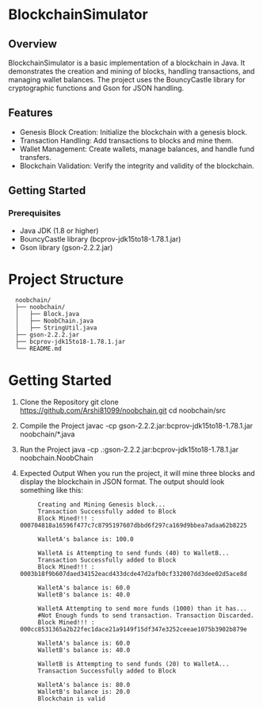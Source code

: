 # BlockchainSimulator

## Overview
BlockchainSimulator is a basic implementation of a blockchain in Java. It demonstrates the creation and mining of blocks, handling transactions, and managing wallet balances. The project uses the BouncyCastle library for cryptographic functions and Gson for JSON handling.

## Features
- Genesis Block Creation: Initialize the blockchain with a genesis block.
- Transaction Handling: Add transactions to blocks and mine them.
- Wallet Management: Create wallets, manage balances, and handle fund transfers.
- Blockchain Validation: Verify the integrity and validity of the blockchain.


## Getting Started
### Prerequisites
- Java JDK (1.8 or higher)
- BouncyCastle library (bcprov-jdk15to18-1.78.1.jar)
- Gson library (gson-2.2.2.jar)

# Project Structure
      noobchain/
      ├── noobchain/
      │   ├── Block.java
      │   ├── NoobChain.java
      │   ├── StringUtil.java
      ├── gson-2.2.2.jar
      ├── bcprov-jdk15to18-1.78.1.jar
      └── README.md


# Getting Started
1. Clone the Repository
git clone https://github.com/Arshi81099/noobchain.git
cd noobchain/src

2. Compile the Project
javac -cp gson-2.2.2.jar:bcprov-jdk15to18-1.78.1.jar noobchain/*.java 

3. Run the Project
java -cp .:gson-2.2.2.jar:bcprov-jdk15to18-1.78.1.jar noobchain.NoobChain

4. Expected Output
When you run the project, it will mine three blocks and display the blockchain in JSON format. The output should look something like this:

            Creating and Mining Genesis block... 
            Transaction Successfully added to Block
            Block Mined!!! : 000704818a16596f477c7c8795197607dbbd6f297ca169d9bbea7adaa62b8225
            
            WalletA's balance is: 100.0
            
            WalletA is Attempting to send funds (40) to WalletB...
            Transaction Successfully added to Block
            Block Mined!!! : 0003b18f9b607daed34152eacd433dcde47d2afb0cf332007dd3dee02d5ace8d
            
            WalletA's balance is: 60.0
            WalletB's balance is: 40.0
            
            WalletA Attempting to send more funds (1000) than it has...
            #Not Enough funds to send transaction. Transaction Discarded.
            Block Mined!!! : 000cc8531365a2b22fec1dace21a9149f15df347e3252ceeae1075b3902b879e
            
            WalletA's balance is: 60.0
            WalletB's balance is: 40.0
            
            WalletB is Attempting to send funds (20) to WalletA...
            Transaction Successfully added to Block
            
            WalletA's balance is: 80.0
            WalletB's balance is: 20.0
            Blockchain is valid
